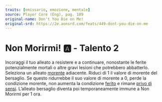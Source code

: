 ```yaml
---
traits: [emissario, emozione, mentale]
source: Player Core (Eng), pag. 109
original-name: Don't You Die on Me!
original-srd: https://2e.aonsrd.com/feats/449-dont-you-die-on-me
---
```


# Non Morirmi! :a: - Talento 2

Incoraggi il tuo alleato a resistere e a continuare, nonostante le ferite
potenzialmente mortali o altre gravi lesioni che potrebbero abbatterlo.
Seleziona un alleato [morente](/condizioni/morente) adiacente. Riduci di 1 il
valore di morente del bersaglio. Se questo ridurrebbe il suo valore di morente a
0, perde la condizione morente, non aumenta la condizione
[ferito](/condizioni/ferito) e rimane
[privo di sensi](/condizioni/privo-di-sensi). L’alleato bersaglio diventa poi
temporaneamente immune a Non Morirmi per 1 ora.
